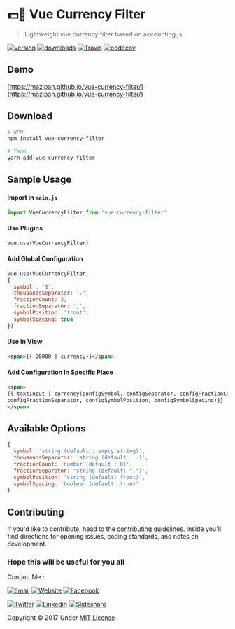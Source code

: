 # 💵🥂  Vue Currency Filter

> Lightweight vue currency filter based on accounting.js

[![version](https://img.shields.io/npm/v/vue-currency-filter.svg)](https://www.npmjs.com/package/vue-currency-filter) [![downloads](https://img.shields.io/npm/dt/vue-currency-filter.svg)](https://www.npmjs.com/package/vue-currency-filter) [![Travis](https://img.shields.io/travis/mazipan/vue-currency-filter.svg)](https://travis-ci.org/mazipan/vue-currency-filter)
[![codecov](https://codecov.io/gh/mazipan/vue-currency-filter/branch/master/graph/badge.svg)](https://codecov.io/gh/mazipan/vue-currency-filter)


## Demo

[https://mazipan.github.io/vue-currency-filter/](https://mazipan.github.io/vue-currency-filter/)

## Download

```bash
# NPM
npm install vue-currency-filter

# Yarn
yarn add vue-currency-filter
```

## Sample Usage

#### Import in `main.js`

```javascript
import VueCurrencyFilter from 'vue-currency-filter'
```

#### Use Plugins

```javascript
Vue.use(VueCurrencyFilter)
```

#### Add Global Configuration

```javascript
Vue.use(VueCurrencyFilter,
{
  symbol : '$',
  thousandsSeparator: '.',
  fractionCount: 2,
  fractionSeparator: ',',
  symbolPosition: 'front',
  symbolSpacing: true
})
```

#### Use in View

```html
<span>{{ 20000 | currency}}</span>
```

#### Add Configuration In Specific Place

```html
<span>
{{ textInput | currency(configSymbol, configSeparator, configFractionCount,
configFractionSeparator, configSymbolPosition, configSymbolSpacing)}}
</span>
```

## Available Options

```javascript
{
  symbol: 'string (default : empty string)',
  thousandsSeparator: 'string (default : .)',
  fractionCount: 'number (default : 0)',
  fractionSeparator: 'string (default: ",")',
  symbolPosition: 'string (default: front)',
  symbolSpacing: 'boolean (default: true)'
}
```

## Contributing

If you'd like to contribute, head to the [contributing guidelines](/CONTRIBUTING.md). Inside you'll find directions for opening issues, coding standards, and notes on development.

### Hope this will be useful for you all

Contact Me :

[![Email](https://img.shields.io/badge/mazipanneh-Email-yellow.svg?maxAge=3600)](mailto:mazipanneh@gmail.com)
[![Website](https://img.shields.io/badge/mazipanneh-Blog-brightgreen.svg?maxAge=3600)](https://mazipanneh.com/blog/)
[![Facebook](https://img.shields.io/badge/mazipanneh-Facebook-blue.svg?maxAge=3600)](https://facebook.com/mazipanneh)

[![Twitter](https://img.shields.io/badge/Maz_Ipan-Twitter-55acee.svg?maxAge=3600)](https://twitter.com/Maz_Ipan)
[![Linkedin](https://img.shields.io/badge/irfanmaulanamazipan-Linkedin-0077b5.svg?maxAge=3600)](https://id.linkedin.com/in/irfanmaulanamazipan)
[![Slideshare](https://img.shields.io/badge/IrfanMaulana21-Slideshare-0077b5.svg?maxAge=3600)](https://www.slideshare.net/IrfanMaulana21)

Copyright © 2017 Under [MIT License](https://github.com/mazipan/ghibli-fans/blob/master/LICENSE)

